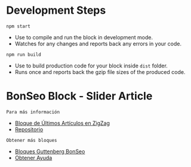 # Development Steps
 `npm start`
- Use to compile and run the block in development mode.
- Watches for any changes and reports back any errors in your code.

`npm run build`
- Use to build production code for your block inside `dist` folder.
- Runs once and reports back the gzip file sizes of the produced code.


# BonSeo Block - Slider Article



`Para más información`
- [Bloque de Últimos Artículos en ZigZag](https://www.bonseo.es/wordpress-gutenberg/slider-article)
- [Repositorio](https://gitlab.com/bonseo-guttenberg/bs-slider-article)

`Obtener más bloques`
- [Bloques Guttenberg BonSeo](https://www.bonseo.es/wordpress-gutenberg)
- [Obtener Ayuda](https://www.bonseo.es/)
